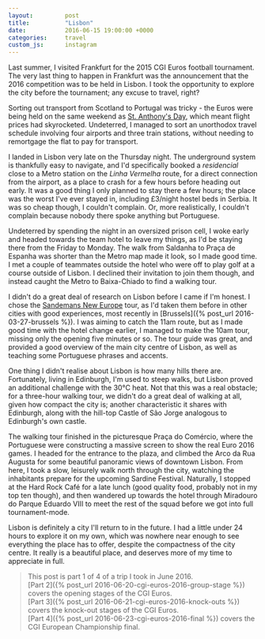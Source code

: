 ```yaml
---
layout:         post
title:          "Lisbon"
date:           2016-06-15 19:00:00 +0000
categories:     travel
custom_js:      instagram
---
```


Last summer, I visited Frankfurt for the 2015 CGI Euros football tournament. The very last thing to happen in Frankfurt was the announcement that the 2016 competition was to be held in Lisbon. I took the opportunity to explore the city before the tournament; any excuse to travel, right?

<!-- Read More -->

Sorting out transport from Scotland to Portugal was tricky - the Euros were being held on the same weekend as [St. Anthony's Day][st-anthonys-festival], which meant flight prices had skyrocketed. Undeterred, I managed to sort an unorthodox travel schedule involving four airports and three train stations, without needing to remortgage the flat to pay for transport.

I landed in Lisbon very late on the Thursday night. The underground system is thankfully easy to navigate, and I'd specifically booked a *residencial* close to a Metro station on the *Linha Vermelha* route, for a direct connection from the airport, as a place to crash for a few hours before heading out early. It was a good thing I only planned to stay there a few hours; the place was the worst I've ever stayed in, including £3/night hostel beds in Serbia. It was so cheap though, I couldn't complain. Or, more realistically, I couldn't complain because nobody there spoke anything but Portuguese. 

Undeterred by spending the night in an oversized prison cell, I woke early and headed towards the team hotel to leave my things, as I'd be staying there from the Friday to Monday. The walk from Saldanha to Praça de Espanha was shorter than the Metro map made it look, so I made good time. I met a couple of teammates outside the hotel who were off to play golf at a course outside of Lisbon. I declined their invitation to join them though, and instead caught the Metro to Baixa-Chiado to find a walking tour.

I didn't do a great deal of research on Lisbon before I came if I'm honest. I chose the [Sandemans New Europe][sandemans-walking-tour] tour, as I'd taken them before in other cities with good experiences, most recently in [Brussels]({% post_url 2016-03-27-brussels %}). I was aiming to catch the 11am route, but as I made good time with the hotel change earlier, I managed to make the 10am tour, missing only the opening five minutes or so. The tour guide was great, and provided a good overview of the main city centre of Lisbon, as well as teaching some Portuguese phrases and accents.
<div class="instagram-container">
    <blockquote class="instagram-media" data-instgrm-captioned data-instgrm-version="6">
        <a href="https://www.instagram.com/p/BGeZLjBEF3d/" target="_blank"></a>
    </blockquote>
</div>

One thing I didn't realise about Lisbon is how many hills there are. Fortunately, living in Edinburgh, I'm used to steep walks, but Lisbon proved an additional challenge with the 30°C heat. Not that this was a real obstacle; for a three-hour walking tour, we didn't do a great deal of walking at all, given how compact the city is; another characteristic it shares with Edinburgh, along with the hill-top Castle of São Jorge analogous to Edinburgh's own castle.

The walking tour finished in the picturesque Praça do Comércio, where the Portuguese were constructing a massive screen to show the real Euro 2016 games. I headed for the entrance to the plaza, and climbed the Arco da Rua Augusta for some beautiful panoramic views of downtown Lisbon. From here, I took a slow, leisurely walk north through the city, watching the inhabitants prepare for the upcoming Sardine Festival. Naturally, I stopped at the Hard Rock Café for a late lunch (good quality food, probably not in my top ten though), and then wandered up towards the hotel through Miradouro do Parque Eduardo VIII to meet the rest of the squad before we got into full tournament-mode. 

<div class="instagram-container">
    <blockquote class="instagram-media" data-instgrm-captioned data-instgrm-version="6">
        <a href="https://www.instagram.com/p/BGeXF1iEFy0/" target="_blank"></a>
    </blockquote>
</div>

Lisbon is definitely a city I'll return to in the future. I had a little under 24 hours to explore it on my own, which was nowhere near enough to see everything the place has to offer, despite the compactness of the city centre. It really is a beautiful place, and deserves more of my time to appreciate in full.

> This post is part 1 of 4 of a trip I took in June 2016.  
> [Part 2]({% post_url 2016-06-20-cgi-euros-2016-group-stage %}) covers the opening stages of the CGI Euros.  
> [Part 3]({% post_url 2016-06-21-cgi-euros-2016-knock-outs %}) covers the knock-out stages of the CGI Euros.  
> [Part 4]({% post_url 2016-06-23-cgi-euros-2016-final %}) covers the CGI European Championship final.

[st-anthonys-festival]: http://www.slate.com/articles/news_and_politics/roads/2015/06/st_anthony_s_day_portugal_s_annual_booze_fuelled_sardine_blowout_is_a_one.html
[sandemans-walking-tour]: http://www.newlisbontours.com
